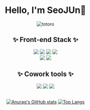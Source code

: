 



<div align="center">

# Hello, I'm SeoJUn👏

![totoro](https://github.com/junny97/junny97/assets/72855681/15a71494-a9ac-4dad-87c0-4f508bba3f35)

## ✨ Front-end Stack ✨

<div>
<img src="https://img.shields.io/badge/html5-%23E34F26.svg?&style=for-the-badge&logo=html5&logoColor=white" />
<img src="https://img.shields.io/badge/css3-%231572B6.svg?&style=for-the-badge&logo=css3&logoColor=white" />
<img src="https://img.shields.io/badge/javascript-%23F7DF1E.svg?&style=for-the-badge&logo=javascript&logoColor=black" />
<img src="https://img.shields.io/badge/styled--components-%23DB7093.svg?&style=for-the-badge&logo=styled-components&logoColor=white" /> <br>
<img src="https://img.shields.io/badge/react-%2361DAFB.svg?&style=for-the-badge&logo=react&logoColor=black" />
<img src="https://img.shields.io/badge/redux-%23764ABC.svg?&style=for-the-badge&logo=redux&logoColor=white" />


</div>

## ✨ Cowork tools ✨

<div>
<img src="https://img.shields.io/badge/github-%23181717.svg?&style=for-the-badge&logo=github&logoColor=white" />
<img src="https://img.shields.io/badge/figma-%23F24E1E.svg?&style=for-the-badge&logo=figma&logoColor=white" />
<img src="https://img.shields.io/badge/postman-%23FF6C37.svg?&style=for-the-badge&logo=postman&logoColor=white" />
</div>

<br />

[![Anurag's GitHub stats](https://github-readme-stats.vercel.app/api?username=junny97&theme=shadow_green&show&height=200)](https://github.com/anuraghazra/github-readme-stats)
[![Top Langs](https://github-readme-stats.vercel.app/api/top-langs/?username=junny97&layout=compact&height=200)](https://github.com/leemember/github-readme-stats)

</div>
